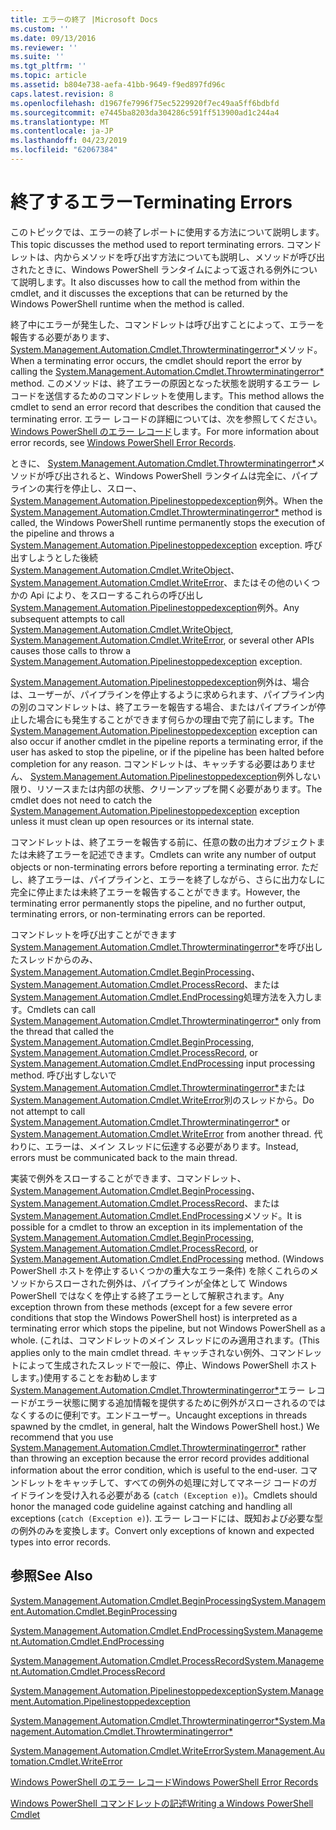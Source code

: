 ```yaml
---
title: エラーの終了 |Microsoft Docs
ms.custom: ''
ms.date: 09/13/2016
ms.reviewer: ''
ms.suite: ''
ms.tgt_pltfrm: ''
ms.topic: article
ms.assetid: b804e738-aefa-41bb-9649-f9ed897fd96c
caps.latest.revision: 8
ms.openlocfilehash: d1967fe7996f75ec5229920f7ec49aa5ff6bdbfd
ms.sourcegitcommit: e7445ba8203da304286c591ff513900ad1c244a4
ms.translationtype: MT
ms.contentlocale: ja-JP
ms.lasthandoff: 04/23/2019
ms.locfileid: "62067384"
---
```

# <a name="terminating-errors"></a><span data-ttu-id="9c64d-102">終了するエラー</span><span class="sxs-lookup"><span data-stu-id="9c64d-102">Terminating Errors</span></span>

<span data-ttu-id="9c64d-103">このトピックでは、エラーの終了レポートに使用する方法について説明します。</span><span class="sxs-lookup"><span data-stu-id="9c64d-103">This topic discusses the method used to report terminating errors.</span></span> <span data-ttu-id="9c64d-104">コマンドレットは、内からメソッドを呼び出す方法についても説明し、メソッドが呼び出されたときに、Windows PowerShell ランタイムによって返される例外について説明します。</span><span class="sxs-lookup"><span data-stu-id="9c64d-104">It also discusses how to call the method from within the cmdlet, and it discusses the exceptions that can be returned by the Windows PowerShell runtime when the method is called.</span></span>

<span data-ttu-id="9c64d-105">終了中にエラーが発生した、コマンドレットは呼び出すことによって、エラーを報告する必要があります、 [System.Management.Automation.Cmdlet.Throwterminatingerror\*](/dotnet/api/System.Management.Automation.Cmdlet.ThrowTerminatingError)メソッド。</span><span class="sxs-lookup"><span data-stu-id="9c64d-105">When a terminating error occurs, the cmdlet should report the error by calling the [System.Management.Automation.Cmdlet.Throwterminatingerror\*](/dotnet/api/System.Management.Automation.Cmdlet.ThrowTerminatingError) method.</span></span> <span data-ttu-id="9c64d-106">このメソッドは、終了エラーの原因となった状態を説明するエラー レコードを送信するためのコマンドレットを使用します。</span><span class="sxs-lookup"><span data-stu-id="9c64d-106">This method allows the cmdlet to send an error record that describes the condition that caused the terminating error.</span></span> <span data-ttu-id="9c64d-107">エラー レコードの詳細については、次を参照してください。 [Windows PowerShell のエラー レコード](./windows-powershell-error-records.md)します。</span><span class="sxs-lookup"><span data-stu-id="9c64d-107">For more information about error records, see [Windows PowerShell Error Records](./windows-powershell-error-records.md).</span></span>

<span data-ttu-id="9c64d-108">ときに、 [System.Management.Automation.Cmdlet.Throwterminatingerror\*](/dotnet/api/System.Management.Automation.Cmdlet.ThrowTerminatingError)メソッドが呼び出されると、Windows PowerShell ランタイムは完全に、パイプラインの実行を停止し、スロー、 [System.Management.Automation.Pipelinestoppedexception](/dotnet/api/System.Management.Automation.PipelineStoppedException)例外。</span><span class="sxs-lookup"><span data-stu-id="9c64d-108">When the [System.Management.Automation.Cmdlet.Throwterminatingerror\*](/dotnet/api/System.Management.Automation.Cmdlet.ThrowTerminatingError) method is called, the  Windows PowerShell runtime permanently stops the execution of the pipeline and throws a [System.Management.Automation.Pipelinestoppedexception](/dotnet/api/System.Management.Automation.PipelineStoppedException) exception.</span></span> <span data-ttu-id="9c64d-109">呼び出すしようとした後続[System.Management.Automation.Cmdlet.WriteObject](/dotnet/api/System.Management.Automation.Cmdlet.WriteObject)、 [System.Management.Automation.Cmdlet.WriteError](/dotnet/api/System.Management.Automation.Cmdlet.WriteError)、またはその他のいくつかの Api により、をスローするこれらの呼び出し[System.Management.Automation.Pipelinestoppedexception](/dotnet/api/System.Management.Automation.PipelineStoppedException)例外。</span><span class="sxs-lookup"><span data-stu-id="9c64d-109">Any subsequent attempts to call [System.Management.Automation.Cmdlet.WriteObject](/dotnet/api/System.Management.Automation.Cmdlet.WriteObject), [System.Management.Automation.Cmdlet.WriteError](/dotnet/api/System.Management.Automation.Cmdlet.WriteError), or several other APIs causes those calls to throw a [System.Management.Automation.Pipelinestoppedexception](/dotnet/api/System.Management.Automation.PipelineStoppedException) exception.</span></span>

<span data-ttu-id="9c64d-110">[System.Management.Automation.Pipelinestoppedexception](/dotnet/api/System.Management.Automation.PipelineStoppedException)例外は、場合は、ユーザーが、パイプラインを停止するように求められます、パイプライン内の別のコマンドレットは、終了エラーを報告する場合、またはパイプラインが停止した場合にも発生することができます何らかの理由で完了前にします。</span><span class="sxs-lookup"><span data-stu-id="9c64d-110">The [System.Management.Automation.Pipelinestoppedexception](/dotnet/api/System.Management.Automation.PipelineStoppedException) exception can also occur if another cmdlet in the pipeline reports a terminating error, if the user has asked to stop the pipeline, or if the pipeline has been halted before completion for any reason.</span></span> <span data-ttu-id="9c64d-111">コマンドレットは、キャッチする必要はありません、 [System.Management.Automation.Pipelinestoppedexception](/dotnet/api/System.Management.Automation.PipelineStoppedException)例外しない限り、リソースまたは内部の状態、クリーンアップを開く必要があります。</span><span class="sxs-lookup"><span data-stu-id="9c64d-111">The cmdlet does not need to catch the [System.Management.Automation.Pipelinestoppedexception](/dotnet/api/System.Management.Automation.PipelineStoppedException) exception unless it must clean up open resources or its internal state.</span></span>

<span data-ttu-id="9c64d-112">コマンドレットは、終了エラーを報告する前に、任意の数の出力オブジェクトまたは未終了エラーを記述できます。</span><span class="sxs-lookup"><span data-stu-id="9c64d-112">Cmdlets can write any number of output objects or non-terminating errors before reporting a terminating error.</span></span> <span data-ttu-id="9c64d-113">ただし、終了エラーは、パイプラインと、エラーを終了しながら、さらに出力なしに完全に停止または未終了エラーを報告することができます。</span><span class="sxs-lookup"><span data-stu-id="9c64d-113">However, the terminating error permanently stops the pipeline, and no further output, terminating errors, or non-terminating errors can be reported.</span></span>

<span data-ttu-id="9c64d-114">コマンドレットを呼び出すことができます[System.Management.Automation.Cmdlet.Throwterminatingerror\*](/dotnet/api/System.Management.Automation.Cmdlet.ThrowTerminatingError)を呼び出したスレッドからのみ、 [System.Management.Automation.Cmdlet.BeginProcessing](/dotnet/api/System.Management.Automation.Cmdlet.BeginProcessing)、 [System.Management.Automation.Cmdlet.ProcessRecord](/dotnet/api/System.Management.Automation.Cmdlet.ProcessRecord)、または[System.Management.Automation.Cmdlet.EndProcessing](/dotnet/api/System.Management.Automation.Cmdlet.EndProcessing)処理方法を入力します。</span><span class="sxs-lookup"><span data-stu-id="9c64d-114">Cmdlets can call [System.Management.Automation.Cmdlet.Throwterminatingerror\*](/dotnet/api/System.Management.Automation.Cmdlet.ThrowTerminatingError) only from the thread that called the [System.Management.Automation.Cmdlet.BeginProcessing](/dotnet/api/System.Management.Automation.Cmdlet.BeginProcessing), [System.Management.Automation.Cmdlet.ProcessRecord](/dotnet/api/System.Management.Automation.Cmdlet.ProcessRecord), or [System.Management.Automation.Cmdlet.EndProcessing](/dotnet/api/System.Management.Automation.Cmdlet.EndProcessing) input processing method.</span></span> <span data-ttu-id="9c64d-115">呼び出すしないで[System.Management.Automation.Cmdlet.Throwterminatingerror\*](/dotnet/api/System.Management.Automation.Cmdlet.ThrowTerminatingError)または[System.Management.Automation.Cmdlet.WriteError](/dotnet/api/System.Management.Automation.Cmdlet.WriteError)別のスレッドから。</span><span class="sxs-lookup"><span data-stu-id="9c64d-115">Do not attempt to call [System.Management.Automation.Cmdlet.Throwterminatingerror\*](/dotnet/api/System.Management.Automation.Cmdlet.ThrowTerminatingError) or [System.Management.Automation.Cmdlet.WriteError](/dotnet/api/System.Management.Automation.Cmdlet.WriteError) from another thread.</span></span> <span data-ttu-id="9c64d-116">代わりに、エラーは、メイン スレッドに伝達する必要があります。</span><span class="sxs-lookup"><span data-stu-id="9c64d-116">Instead, errors must be communicated back to the main thread.</span></span>

<span data-ttu-id="9c64d-117">実装で例外をスローすることができます、コマンドレット、 [System.Management.Automation.Cmdlet.BeginProcessing](/dotnet/api/System.Management.Automation.Cmdlet.BeginProcessing)、 [System.Management.Automation.Cmdlet.ProcessRecord](/dotnet/api/System.Management.Automation.Cmdlet.ProcessRecord)、または[System.Management.Automation.Cmdlet.EndProcessing](/dotnet/api/System.Management.Automation.Cmdlet.EndProcessing)メソッド。</span><span class="sxs-lookup"><span data-stu-id="9c64d-117">It is possible for a cmdlet to throw an exception in its implementation of the [System.Management.Automation.Cmdlet.BeginProcessing](/dotnet/api/System.Management.Automation.Cmdlet.BeginProcessing), [System.Management.Automation.Cmdlet.ProcessRecord](/dotnet/api/System.Management.Automation.Cmdlet.ProcessRecord), or [System.Management.Automation.Cmdlet.EndProcessing](/dotnet/api/System.Management.Automation.Cmdlet.EndProcessing) method.</span></span> <span data-ttu-id="9c64d-118">(Windows PowerShell ホストを停止するいくつかの重大なエラー条件) を除くこれらのメソッドからスローされた例外は、パイプラインが全体として Windows PowerShell ではなくを停止する終了エラーとして解釈されます。</span><span class="sxs-lookup"><span data-stu-id="9c64d-118">Any exception thrown from these methods (except for a few severe error conditions that stop the Windows PowerShell host) is interpreted as a terminating error which stops the pipeline, but not Windows PowerShell as a whole.</span></span> <span data-ttu-id="9c64d-119">(これは、コマンドレットのメイン スレッドにのみ適用されます。</span><span class="sxs-lookup"><span data-stu-id="9c64d-119">(This applies only to the main cmdlet thread.</span></span> <span data-ttu-id="9c64d-120">キャッチされない例外、コマンドレットによって生成されたスレッドで一般に、停止、Windows PowerShell ホストします。)使用することをお勧めします[System.Management.Automation.Cmdlet.Throwterminatingerror\*](/dotnet/api/System.Management.Automation.Cmdlet.ThrowTerminatingError)エラー レコードがエラー状態に関する追加情報を提供するために例外がスローされるのではなくするのに便利です。エンドユーザー。</span><span class="sxs-lookup"><span data-stu-id="9c64d-120">Uncaught exceptions in threads spawned by the cmdlet, in general, halt the Windows PowerShell host.) We recommend that you use [System.Management.Automation.Cmdlet.Throwterminatingerror\*](/dotnet/api/System.Management.Automation.Cmdlet.ThrowTerminatingError) rather than throwing an exception because the error record provides additional information about the error condition, which is useful to the end-user.</span></span> <span data-ttu-id="9c64d-121">コマンドレットをキャッチして、すべての例外の処理に対してマネージ コードのガイドラインを受け入れる必要がある (`catch (Exception e)`)。</span><span class="sxs-lookup"><span data-stu-id="9c64d-121">Cmdlets should honor the managed code guideline against catching and handling all exceptions (`catch (Exception e)`).</span></span> <span data-ttu-id="9c64d-122">エラー レコードには、既知および必要な型の例外のみを変換します。</span><span class="sxs-lookup"><span data-stu-id="9c64d-122">Convert only exceptions of known and expected types into error records.</span></span>

## <a name="see-also"></a><span data-ttu-id="9c64d-123">参照</span><span class="sxs-lookup"><span data-stu-id="9c64d-123">See Also</span></span>

[<span data-ttu-id="9c64d-124">System.Management.Automation.Cmdlet.BeginProcessing</span><span class="sxs-lookup"><span data-stu-id="9c64d-124">System.Management.Automation.Cmdlet.BeginProcessing</span></span>](/dotnet/api/System.Management.Automation.Cmdlet.BeginProcessing)

[<span data-ttu-id="9c64d-125">System.Management.Automation.Cmdlet.EndProcessing</span><span class="sxs-lookup"><span data-stu-id="9c64d-125">System.Management.Automation.Cmdlet.EndProcessing</span></span>](/dotnet/api/System.Management.Automation.Cmdlet.EndProcessing)

[<span data-ttu-id="9c64d-126">System.Management.Automation.Cmdlet.ProcessRecord</span><span class="sxs-lookup"><span data-stu-id="9c64d-126">System.Management.Automation.Cmdlet.ProcessRecord</span></span>](/dotnet/api/System.Management.Automation.Cmdlet.ProcessRecord)

[<span data-ttu-id="9c64d-127">System.Management.Automation.Pipelinestoppedexception</span><span class="sxs-lookup"><span data-stu-id="9c64d-127">System.Management.Automation.Pipelinestoppedexception</span></span>](/dotnet/api/System.Management.Automation.PipelineStoppedException)

[<span data-ttu-id="9c64d-128">System.Management.Automation.Cmdlet.Throwterminatingerror\*</span><span class="sxs-lookup"><span data-stu-id="9c64d-128">System.Management.Automation.Cmdlet.Throwterminatingerror\*</span></span>](/dotnet/api/System.Management.Automation.Cmdlet.ThrowTerminatingError)

[<span data-ttu-id="9c64d-129">System.Management.Automation.Cmdlet.WriteError</span><span class="sxs-lookup"><span data-stu-id="9c64d-129">System.Management.Automation.Cmdlet.WriteError</span></span>](/dotnet/api/System.Management.Automation.Cmdlet.WriteError)

[<span data-ttu-id="9c64d-130">Windows PowerShell のエラー レコード</span><span class="sxs-lookup"><span data-stu-id="9c64d-130">Windows PowerShell Error Records</span></span>](./windows-powershell-error-records.md)

[<span data-ttu-id="9c64d-131">Windows PowerShell コマンドレットの記述</span><span class="sxs-lookup"><span data-stu-id="9c64d-131">Writing a Windows PowerShell Cmdlet</span></span>](./writing-a-windows-powershell-cmdlet.md)
